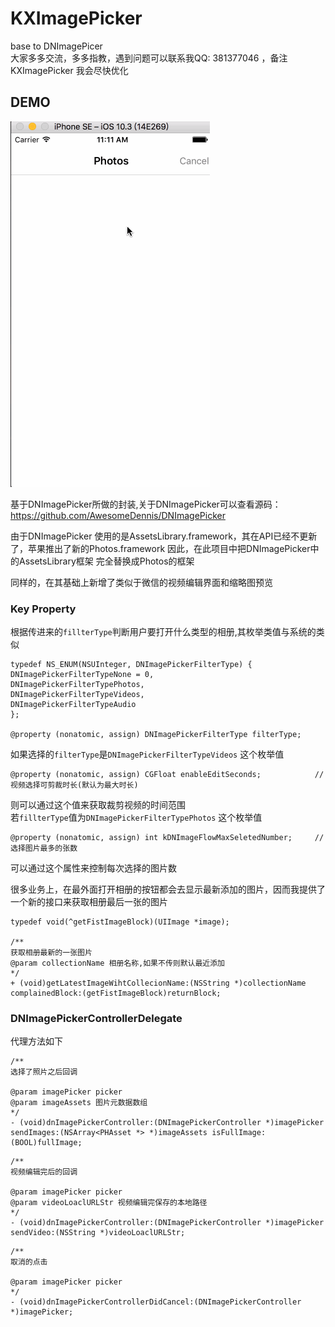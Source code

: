 # KXImagePicker
base to DNImagePicer <br/>
大家多多交流，多多指教，遇到问题可以联系我QQ: 381377046 ，备注KXImagePicker 我会尽快优化<br/>

## DEMO
![image](https://github.com/KitsGithub/KXImagePicker/blob/master/Screenshots/ImagePickerScreenShot.gif)

基于DNImagePicker所做的封装,关于DNImagePicker可以查看源码：https://github.com/AwesomeDennis/DNImagePicker<br/>

由于DNImagePicker 使用的是AssetsLibrary.framework，其在API已经不更新了，苹果推出了新的Photos.framework 因此，在此项目中把DNImagePicker中的AssetsLibrary框架 完全替换成Photos的框架<br/>

同样的，在其基础上新增了类似于微信的视频编辑界面和缩略图预览

### Key Property

根据传进来的```fillterType```判断用户要打开什么类型的相册,其枚举类值与系统的类似
```objc
typedef NS_ENUM(NSUInteger, DNImagePickerFilterType) {
DNImagePickerFilterTypeNone = 0,
DNImagePickerFilterTypePhotos,
DNImagePickerFilterTypeVideos,
DNImagePickerFilterTypeAudio
};

@property (nonatomic, assign) DNImagePickerFilterType filterType;
```

如果选择的```filterType```是```DNImagePickerFilterTypeVideos``` 这个枚举值
```objc
@property (nonatomic, assign) CGFloat enableEditSeconds;            //视频选择可剪裁时长(默认为最大时长)
```
则可以通过这个值来获取裁剪视频的时间范围<br/>
若```fillterType```值为```DNImagePickerFilterTypePhotos``` 这个枚举值
```objc
@property (nonatomic, assign) int kDNImageFlowMaxSeletedNumber;     //选择图片最多的张数
```
可以通过这个属性来控制每次选择的图片数<br/>

很多业务上，在最外面打开相册的按钮都会去显示最新添加的图片，因而我提供了一个新的接口来获取相册最后一张的图片
```objc
typedef void(^getFistImageBlock)(UIImage *image);

/**
获取相册最新的一张图片
@param collectionName 相册名称,如果不传则默认最近添加
*/
+ (void)getLatestImageWihtCollecionName:(NSString *)collectionName complainedBlock:(getFistImageBlock)returnBlock;
```


### DNImagePickerControllerDelegate
代理方法如下
```objc
/**
选择了照片之后回调

@param imagePicker picker
@param imageAssets 图片元数据数组
*/
- (void)dnImagePickerController:(DNImagePickerController *)imagePicker sendImages:(NSArray<PHAsset *> *)imageAssets isFullImage:(BOOL)fullImage;
```

```objc
/**
视频编辑完后的回调

@param imagePicker picker
@param videoLoaclURLStr 视频编辑完保存的本地路径
*/
- (void)dnImagePickerController:(DNImagePickerController *)imagePicker
sendVideo:(NSString *)videoLoaclURLStr;
```

```objc
/**
取消的点击

@param imagePicker picker
*/
- (void)dnImagePickerControllerDidCancel:(DNImagePickerController *)imagePicker;
```















